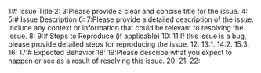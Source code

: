 1:# Issue Title
2:
3:Please provide a clear and concise title for the issue.
4:
5:# Issue Description
6:
7:Please provide a detailed description of the issue. Include any context or information that could be relevant to resolving the issue.
8:
9:# Steps to Reproduce (if applicable)
10:
11:If this issue is a bug, please provide detailed steps for reproducing the issue.
12:
13:1.
14:2.
15:3.
16:
17:# Expected Behavior
18:
19:Please describe what you expect to happen or see as a result of resolving this issue.
20:
21:
22:
